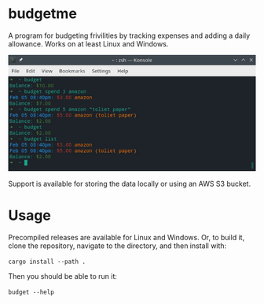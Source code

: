 # budgetme
A program for budgeting frivilities by tracking expenses and adding a daily allowance. Works on at least Linux and Windows.

![Screenshot](Screenshot.jpg?raw=true "Screenshot")

Support is available for storing the data locally or using an AWS S3 bucket.

# Usage
Precompiled releases are available for Linux and Windows. Or, to build it, clone the repository, navigate to the directory, and then install with:

`cargo install --path .`

Then you should be able to run it:

`budget --help`
